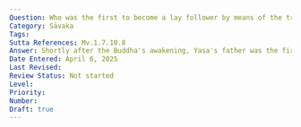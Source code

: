 ```yaml
---
Question: Who was the first to become a lay follower by means of the triple refuge?
Category: Sāvaka
Tags:
Sutta References: Mv.1.7.10.8
Answer: Shortly after the Buddha's awakening, Yasa's father was the first person to become a lay follower by means of the triple refuge.
Date Entered: April 6, 2025
Last Revised:
Review Status: Not started
Level: 
Priority: 
Number: 
Draft: true
---
```

